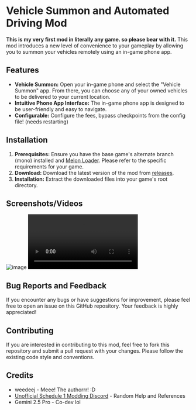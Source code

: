# Vehicle Summon and Automated Driving Mod
**This is my very first mod in literally any game. so please bear with it.**
This mod introduces a new level of convenience to your gameplay by allowing you to summon your vehicles remotely using an in-game phone app.

## Features

* **Vehicle Summon:** Open your in-game phone and select the "Vehicle Summon" app. From there, you can choose any of your owned vehicles to be delivered to your current location.
* **Intuitive Phone App Interface:** The in-game phone app is designed to be user-friendly and easy to navigate.
* **Configurable:** Configure the fees, bypass checkpoints from the config file! (needs restarting)

## Installation

1.  **Prerequisites:** Ensure you have the base game's alternate branch (mono) installed and [Melon Loader](https://melonwiki.xyz/). Please refer to the specific requirements for your game.
2.  **Download:** Download the latest version of the mod from [releases](https://github.com/weedeej/CallVehicle/releases/latest).
3.  **Installation:** Extract the downloaded files into your game's root directory.

## Screenshots/Videos

![image](https://github.com/user-attachments/assets/875b792c-3e51-4e9d-8fd5-807411ac7879)
<video src="https://github.com/user-attachments/assets/9f764162-1f06-420a-98b7-035f18604c98" />

## Bug Reports and Feedback

If you encounter any bugs or have suggestions for improvement, please feel free to open an issue on this GitHub repository. Your feedback is highly appreciated!

## Contributing

If you are interested in contributing to this mod, feel free to fork this repository and submit a pull request with your changes. Please follow the existing code style and conventions.

## Credits

* weedeej - Meee! The authorrr! :D 
* [Unofficial Schedule 1 Modding Discord](https://discord.gg/QMzd7u6yZb) - Random Help and References
* Gemini 2.5 Pro - Co-dev lol
